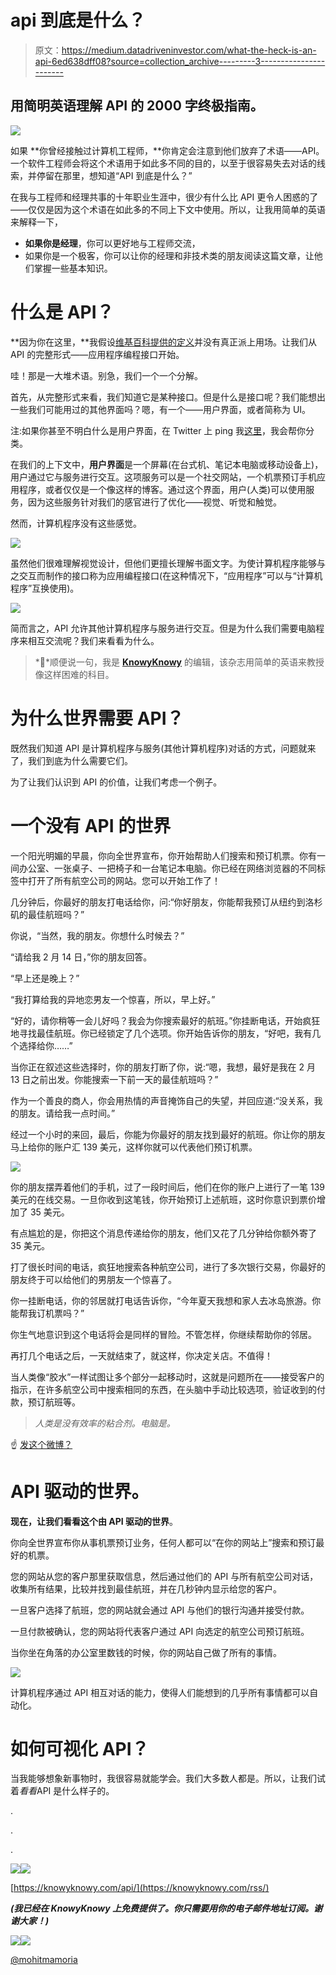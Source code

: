 # api 到底是什么？

> 原文：<https://medium.datadriveninvestor.com/what-the-heck-is-an-api-6ed638dff08?source=collection_archive---------3----------------------->

## 用简明英语理解 API 的 2000 字终极指南。

![](img/7745978d714fb6bb28c6a2bede76906f.png)

如果 **你曾经接触过计算机工程师，**你肯定会注意到他们放弃了术语——API。一个软件工程师会将这个术语用于如此多不同的目的，以至于很容易失去对话的线索，并停留在那里，想知道“API 到底是什么？”

在我与工程师和经理共事的十年职业生涯中，很少有什么比 API 更令人困惑的了——仅仅是因为这个术语在如此多的不同上下文中使用。所以，让我用简单的英语来解释一下，

*   **如果你是经理**，你可以更好地与工程师交流，
*   如果你是一个极客，你可以让你的经理和非技术类的朋友阅读这篇文章，让他们掌握一些基本知识。

# 什么是 API？

**因为你在这里，**我假设[维基百科提供的定义](https://en.wikipedia.org/wiki/Application_programming_interface)并没有真正派上用场。让我们从 API 的完整形式——应用程序编程接口开始。

哇！那是一大堆术语。别急，我们一个一个分解。

首先，从完整形式来看，我们知道它是某种接口。但是什么是接口呢？我们能想出一些我们可能用过的其他界面吗？嗯，有一个——用户界面，或者简称为 UI。

注:如果你甚至不明白什么是用户界面，在 Twitter 上 ping 我[这里](https://twitter.com/mohitmamoria)，我会帮你分类。

在我们的上下文中，**用户界面**是一个屏幕(在台式机、笔记本电脑或移动设备上)，用户通过它与服务进行交互。这项服务可以是一个社交网站，一个机票预订手机应用程序，或者仅仅是一个像这样的博客。通过这个界面，用户(人类)可以使用服务，因为这些服务针对我们的感官进行了优化——视觉、听觉和触觉。

然而，计算机程序没有这些感觉。

![](img/471c3b64cd6cfcd498ac96e326302515.png)

虽然他们很难理解视觉设计，但他们更擅长理解书面文字。为使计算机程序能够与之交互而制作的接口称为应用编程接口(在这种情况下，“应用程序”可以与“计算机程序”互换使用)。

![](img/82d1d0d6290787d75e534174bb24aa88.png)

简而言之，API 允许其他计算机程序与服务进行交互。但是为什么我们需要电脑程序来相互交流呢？我们来看看为什么。

> *👋*顺便说一句，我是 [**KnowyKnowy**](https://knowyknowy.com) 的编辑，该杂志用简单的英语来教授像这样困难的科目。

# 为什么世界需要 API？

既然我们知道 API 是计算机程序与服务(其他计算机程序)对话的方式，问题就来了，我们到底为什么需要它们。

为了让我们认识到 API 的价值，让我们考虑一个例子。

# 一个没有 API 的世界

一个阳光明媚的早晨，你向全世界宣布，你开始帮助人们搜索和预订机票。你有一间办公室、一张桌子、一把椅子和一台笔记本电脑。你已经在网络浏览器的不同标签中打开了所有航空公司的网站。您可以开始工作了！

几分钟后，你最好的朋友打电话给你，问:“你好朋友，你能帮我预订从纽约到洛杉矶的最佳航班吗？”

你说，“当然，我的朋友。你想什么时候去？”

“请给我 2 月 14 日，”你的朋友回答。

“早上还是晚上？”

“我打算给我的异地恋男友一个惊喜，所以，早上好。”

“好的，请你稍等一会儿好吗？我会为你搜索最好的航班。”你挂断电话，开始疯狂地寻找最佳航班。你已经锁定了几个选项。你开始告诉你的朋友，“好吧，我有几个选择给你……”

当你正在叙述这些选择时，你的朋友打断了你，说:“嗯，我想，最好是我在 2 月 13 日之前出发。你能搜索一下前一天的最佳航班吗？”

作为一个善良的商人，你会用热情的声音掩饰自己的失望，并回应道:“没关系，我的朋友。请给我一点时间。”

经过一个小时的来回，最后，你能为你最好的朋友找到最好的航班。你让你的朋友马上给你的账户汇 139 美元，这样你就可以代表他们预订机票。

![](img/5e805f44112ad4ed4632203d0ef7a611.png)

你的朋友摆弄着他们的手机，过了一段时间后，他们在你的账户上进行了一笔 139 美元的在线交易。一旦你收到这笔钱，你开始预订上述航班，这时你意识到票价增加了 35 美元。

有点尴尬的是，你把这个消息传递给你的朋友，他们又花了几分钟给你额外寄了 35 美元。

打了很长时间的电话，疯狂地搜索各种航空公司，进行了多次银行交易，你最好的朋友终于可以给他们的男朋友一个惊喜了。

你一挂断电话，你的邻居就打电话告诉你，“今年夏天我想和家人去冰岛旅游。你能帮我订机票吗？”

你生气地意识到这个电话将会是同样的冒险。不管怎样，你继续帮助你的邻居。

再打几个电话之后，一天就结束了，就这样，你决定关店。不值得！

当人类像“胶水”一样试图让多个部分一起移动时，这就是问题所在——接受客户的指示，在许多航空公司中搜索相同的东西，在头脑中手动比较选项，验证收到的付款，预订航班等。

> *人类是没有效率的粘合剂。电脑是。*

☝ [发这个微博？](https://twitter.com/intent/tweet?url=https%3A%2F%2Fknowyknowy.com%2Fapi&via=knowyknowy&text=Human%20beings%20aren%27t%20efficient%20in%20being%20the%20glue.%20Computers%20are.)

# API 驱动的世界。

**现在，让我们看看这个由 API 驱动的世界**。

你向全世界宣布你从事机票预订业务，任何人都可以“在你的网站上”搜索和预订最好的机票。

您的网站从您的客户那里获取信息，然后通过他们的 API 与所有航空公司对话，收集所有结果，比较并找到最佳航班，并在几秒钟内显示给您的客户。

一旦客户选择了航班，您的网站就会通过 API 与他们的银行沟通并接受付款。

一旦付款被确认，您的网站将代表客户通过 API 向选定的航空公司预订航班。

当你坐在角落的办公室里数钱的时候，你的网站自己做了所有的事情。

![](img/7785698cae9d7787679a3a2134619f1d.png)

计算机程序通过 API 相互对话的能力，使得人们能想到的几乎所有事情都可以自动化。

# 如何可视化 API？

当我能够想象新事物时，我很容易就能学会。我们大多数人都是。所以，让我们试着*看看*API 是什么样子的。

.

.

.

![](img/b8f1fbbfbb6f48da635b8146fa0abc50.png)[![](img/4ad8e1e2c9959c9c1abda9ad7c1edc33.png)](https://knowyknowy.com/api/#how-to-visualize-apis)

[https://knowyknowy.com/api/](https://knowyknowy.com/rss/)

***(我已经在 KnowyKnowy 上免费提供了。你只需要用你的电子邮件地址订阅。谢谢大家！)***

![](img/b8f1fbbfbb6f48da635b8146fa0abc50.png)![](img/0e1c7e2029b7d34db5b5129a3a139da6.png)

[@mohitmamoria](https://twitter.com/mohitmamoria)